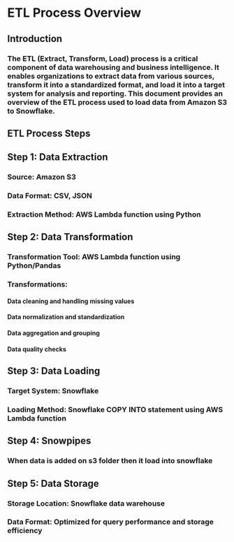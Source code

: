 # ETL Process Overview
## Introduction
###  The ETL (Extract, Transform, Load) process is a critical component of data warehousing and business intelligence. It enables organizations to extract data from various sources, transform it into a standardized format, and load it into a target system for analysis and reporting. This document provides an overview of the ETL process used to load data from Amazon S3 to Snowflake.
## ETL Process Steps
## Step 1: Data Extraction
### Source: Amazon S3
### Data Format: CSV, JSON
### Extraction Method: AWS Lambda function using Python
## Step 2: Data Transformation
### Transformation Tool: AWS Lambda function using Python/Pandas
### Transformations:
#### Data cleaning and handling missing values
#### Data normalization and standardization
#### Data aggregation and grouping
#### Data quality checks
## Step 3: Data Loading
### Target System: Snowflake
### Loading Method: Snowflake COPY INTO statement using AWS Lambda function
## Step 4: Snowpipes
### When data is added on s3 folder then it load into snowflake
## Step 5: Data Storage
### Storage Location: Snowflake data warehouse
### Data Format: Optimized for query performance and storage efficiency

